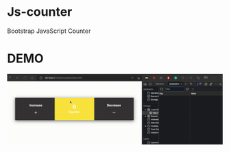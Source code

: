 # Js-counter
Bootstrap JavaScript Counter

# DEMO
![](https://github.com/sinansarikaya/Js-counter/blob/main/counter.gif)
